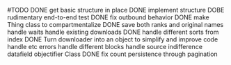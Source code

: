 #TODO
DONE     get basic structure in place
DONE     implement structure
DOBE     rudimentary end-to-end test
DONE     fix outbound behavior
DONE     make Thing class to compartmentalize
DONE     save both ranks and original names
     handle waits
     handle existing downloads
DONE     handle different sorts from index
DONE     Turn downloader into an object to simplify and improve code
     handle etc errors
     handle different blocks
     handle source indifference
     datafield objectifier Class
DONE     fix count persistence through pagination